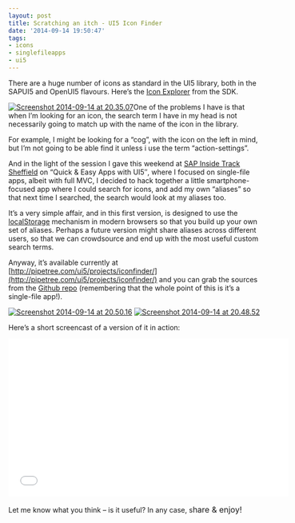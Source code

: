 ```yaml
---
layout: post
title: Scratching an itch - UI5 Icon Finder
date: '2014-09-14 19:50:47'
tags:
- icons
- singlefileapps
- ui5
---
```



There are a huge number of icons as standard in the UI5 library, both in the SAPUI5 and OpenUI5 flavours. Here’s the [Icon Explorer](https://openui5.hana.ondemand.com/test-resources/sap/m/demokit/icon-explorer/index.html) from the SDK.

[![Screenshot 2014-09-14 at 20.35.07](http://pipetree.com/qmacro/blog/wp-content/uploads/2014/09/Screenshot-2014-09-14-at-20.35.07.png)](http://pipetree.com/qmacro/blog/wp-content/uploads/2014/09/Screenshot-2014-09-14-at-20.35.07.png)One of the problems I have is that when I’m looking for an icon, the search term I have in my head is not necessarily going to match up with the name of the icon in the library.

For example, I might be looking for a “cog”, with the icon on the left in mind, but I’m not going to be able find it unless i use the term “action-settings”.

And in the light of the session I gave this weekend at [SAP Inside Track Sheffield](http://scn.sap.com/community/events/inside-track/blog/2014/05/02/sap-inside-track-sheffield--uk) on “Quick & Easy Apps with UI5″, where I focused on single-file apps, albeit with full MVC, I decided to hack together a little smartphone-focused app where I could search for icons, and add my own “aliases” so that next time I searched, the search would look at my aliases too.

It’s a very simple affair, and in this first version, is designed to use the [localStorage](http://diveintohtml5.info/storage.html) mechanism in modern browsers so that you build up your own set of aliases. Perhaps a future version might share aliases across different users, so that we can crowdsource and end up with the most useful custom search terms.

Anyway, it’s available currently at [http://pipetree.com/ui5/projects/iconfinder/](http://pipetree.com/ui5/projects/iconfinder/) and you can grab the sources from the [Github repo](https://github.com/qmacro/iconfinder) (remembering that the whole point of this is it’s a single-file app!).

[![Screenshot 2014-09-14 at 20.50.16](http://pipetree.com/qmacro/blog/wp-content/uploads/2014/09/Screenshot-2014-09-14-at-20.50.16-169x300.png)](http://pipetree.com/qmacro/blog/wp-content/uploads/2014/09/Screenshot-2014-09-14-at-20.50.16.png) [![Screenshot 2014-09-14 at 20.48.52](http://pipetree.com/qmacro/blog/wp-content/uploads/2014/09/Screenshot-2014-09-14-at-20.48.52-168x300.png)](http://pipetree.com/qmacro/blog/wp-content/uploads/2014/09/Screenshot-2014-09-14-at-20.48.52.png)

Here’s a short screencast of a version of it in action:

<iframe allowfullscreen="" frameborder="0" height="315" src="//www.youtube.com/embed/laNprcrApKc" width="560"></iframe>

Let me know what you think – is it useful? In any case, s<span style="line-height: 1.714285714; font-size: 1rem;">hare & enjoy!</span>

 


